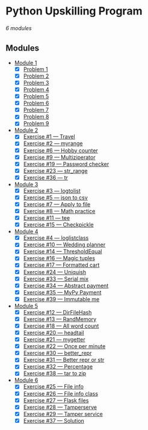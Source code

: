 # Python Upskilling Program

###### 6 modules

## Modules

* [Module 1](module1)
    - [x] [Problem 1](https://www.practicepython.org/exercise/2014/01/29/01-character-input.html)
    - [x] [Problem 2](https://www.practicepython.org/exercise/2014/02/05/02-odd-or-even.html)
    - [x] [Problem 3](https://www.practicepython.org/exercise/2014/02/15/03-list-less-than-ten.html)
    - [x] [Problem 4](https://www.practicepython.org/exercise/2014/02/26/04-divisors.html)
    - [x] [Problem 5](https://www.practicepython.org/exercise/2014/03/05/05-list-overlap.html)
    - [x] [Problem 6](https://www.practicepython.org/exercise/2014/03/12/06-string-lists.html)
    - [x] [Problem 7](https://www.practicepython.org/exercise/2014/03/19/07-list-comprehensions.html)
    - [x] [Problem 8](https://www.practicepython.org/exercise/2014/03/26/08-rock-paper-scissors.html)
    - [x] [Problem 9](https://www.practicepython.org/exercise/2014/04/02/09-guessing-game-one.html)
* [Module 2](module2)
    - [x] [Exercise #1 — Travel](module2/ex1_travel)
    - [x] [Exercise #2 — myrange](module2/ex2_myrange)
    - [x] [Exercise #6 — Hobby counter](module2/ex6_hobby_counter)
    - [x] [Exercise #9 — Multiziperator](module2/ex9_multiziperator)
    - [x] [Exercise #19 — Password checker](module2/ex19_password_checker)
    - [x] [Exercise #23 — str_range](module2/ex23_str_range)
    - [x] [Exercise #36 — tr](module2/ex36_tr)
* [Module 3](module3)
    - [x] [Exercise #3 — logtolist](module3/ex3_logtolist)
    - [x] [Exercise #5 — json to csv](module3/ex5_json_to_csv)
    - [x] [Exercise #7 — Apply to file](module3/ex7_apply_to_file)
    - [x] [Exercise #8 — Math practice](module3/ex8_math_practice)
    - [x] [Exercise #11 — tee](module3/ex11_tee)
    - [x] [Exercise #15 — Checkpickle](module3/ex15_checkpickle)
* [Module 4](module4)
    - [x] [Exercise #4 — loglistclass](module4/ex4_loglistclass)
    - [x] [Exercise #10 — Wedding planner](module4/ex10_wedding_planner)
    - [x] [Exercise #14 — ThresholdEqual](module4/ex14_thresholdequal)
    - [x] [Exercise #16 — Magic tuples](module4/ex16_magic_tuples)
    - [x] [Exercise #17 — Formatted cart](module4/ex17_formatted_cart)
    - [x] [Exercise #24 — Uniquish](module4/ex24_uniquish)
    - [x] [Exercise #33 — Serial mix](module4/ex33_serial_mix)
    - [x] [Exercise #34 — Abstract payment](module4/ex34_abstract_payment)
    - [x] [Exercise #35 — MyPy Payment](module4/ex35_mypy_payment)
    - [x] [Exercise #39 — Immutable me](module4/ex39_immutable_me)
* [Module 5](module5)
    - [x] [Exercise #12 — DirFileHash](module5/ex12_dirfilehash)
    - [x] [Exercise #13 — RandMemory](module5/ex13_randmemory)
    - [x] [Exercise #18 — All word count](module5/ex18_all_word_count)
    - [x] [Exercise #20 — headtail](module5/ex20_headtail)
    - [x] [Exercise #21 — mygetter](module5/ex21_mygetter)
    - [x] [Exercise #22 — Once per minute](module5/ex22_once_per_minute)
    - [x] [Exercise #30 — better_repr](module5/ex30_better_repr)
    - [x] [Exercise #31 — Better repr or str](module5/ex31_better_repr_or_str)
    - [x] [Exercise #32 — Percentage](module5/ex32_percentage)
    - [x] [Exercise #38 — tar to zip](module5/ex38_tar_to_zip)
* [Module 6](module6)
    - [x] [Exercise #25 — File info](module6/ex25_file_info)
    - [x] [Exercise #26 — File info class](module6/ex26_file_info_class)
    - [x] [Exercise #27 — Flask files](module6/ex27_flask_files)
    - [x] [Exercise #28 — Tamperserve](module6/ex28_tamperserve)
    - [x] [Exercise #29 — Tamper service](module6/ex29_tamper_service)
    - [x] [Exercise #37 — Solution](module6/ex37_solution)
